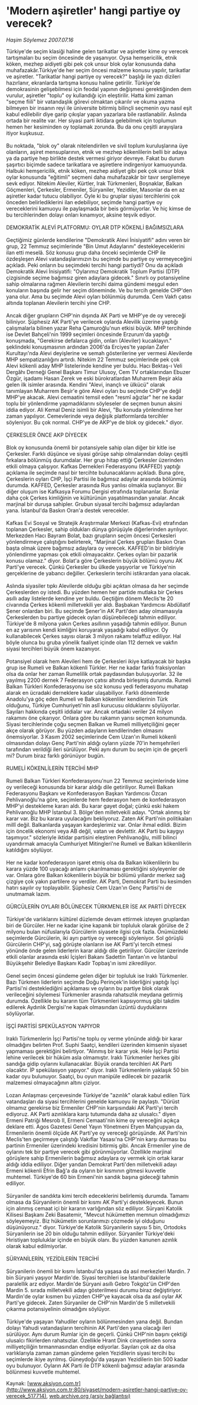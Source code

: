 # 'Modern aşiretler' hangi partiye oy verecek?

*Haşim Söylemez 2007.07.16*

<div class="pNewsDetailMainContent" itemprop="articleBody">
 Türkiye'de seçim klasiği haline gelen tarikatlar ve aşiretler kime oy verecek tartışmaları bu seçim öncesinde de yaşanıyor. Oysa hemşericilik, etnik köken, mezhep aidiyeti gibi pek çok unsur blok oylar konusunda daha muhafazakâr.Türkiye'de her seçim öncesi malzeme konusu yapılır, tarikatlar ve aşiretler. "Tarikatlar hangi partiye oy verecek?" başlığı ile yazı dizileri hazırlanır, ekranlarda tartışma konusu haline getirilir. Türkiye'de demokrasinin gelişebilmesi için feodal yapının değişmesi gerektiğinden dem vurulur, aşiretler "toplu" oy kullandığı için eleştirilir. Hatta kimi zaman "seçme fiili" bir vatandaşlık görevi olmaktan çıkarılır ve okuma yazma bilmeyen bir insanın reyi ile üniversite bitirmiş bilinçli seçmenin oyu nasıl eşit kabul edilebilir diye garip çıkışlar yapan yazarlara bile rastlanabilir. Aslında ortada bir realite var. Her siyasi parti iktidara gelebilmek için toplumun hemen her kesiminden oy toplamak zorunda. Bu da onu çeşitli arayışlara itiyor kuşkusuz.
 <br/>
 <br/>
 Bu noktada, "blok oy" olarak nitelendirilen ve sivil toplum kuruluşlarına üye olanların, aşiret mensuplarının, etnik ve mezhep kökenlilerin belli bir adaya ya da partiye hep birlikte destek vermesi giriyor devreye. Fakat bu durum şaşırtıcı biçimde sadece tarikatlara ve aşiretlere indirgeniyor kamuoyunda. Halbuki hemşericilik, etnik köken, mezhep aidiyet gibi pek çok unsur blok oylar konusunda "eğitimli" seçmeni daha muhafazakâr bir tavır sergilemeye sevk ediyor. Nitekim Aleviler, Kürtler, Irak Türkmenleri, Boşnaklar, Balkan Göçmenleri, Çerkesler, Ermeniler, Süryaniler, Yezidiler, Masonlar da en az aşiretler kadar tutucu olabiliyor. Öyle ki bu gruplar siyasi tercihlerini çok önceden belirlediklerini ilan edebiliyor, seçimde hangi partiye oy vereceklerini kamuoyu ile paylaşmada bir beis görmüyorlar. Ve hiç kimse de bu tercihlerinden dolayı onları kınamıyor, aksine teşvik ediyor.
 <br/>
 <br/>
 DEMOKRATİK ALEVİ PLATFORMU: OYLAR DTP KÖKENLİ BAĞIMSIZLARA
 <br/>
 <br/>
 Geçtiğimiz günlerde kendilerine "Demokratik Alevi İnisiyatifi" adını veren bir grup, 22 Temmuz seçimlerinde "Bin Umut Adaylarını" destekleyeceklerini ilan etti meselâ. Söz konusu grup daha önceki seçimlerde CHP ile özdeşleşen Alevi vatandaşlarımızın bu seçimde bu partiye oy vermeyeceğini açıkladı. Peki onların bu seçimdeki tercihi hangi partiydi? Onu da açıkladı Demokratik Alevi İnisiyatifi: "Oylarımız Demokratik Toplum Partisi (DTP) çizgisinde seçime bağımsız giren adaylara gidecek." Sınırlı oy potansiyeline sahip olmalarına rağmen Alevilerin tercihi daima gündemi meşgul eden konuların başında gelir her seçim döneminde. Ve bu tercih genelde CHP'den yana olur. Ama bu seçimde Alevi oyları bölünmüş durumda. Cem Vakfı çatısı altında toplanan Alevilerin tercihi yine CHP.
 <br/>
 <br/>
 Ancak diğer grupların CHP'nin dışında AK Parti ve MHP'ye de oy vereceği biliniyor. Şüphesiz AK Parti'ye verilecek oylarda Alevilik üzerine yaptığı çalışmalarla bilinen yazar Reha Çamuroğlu'nun etkisi büyük. MHP tercihinde ise Devlet Bahçeli'nin 1999 seçimleri öncesinde Erzurum'da yaptığı konuşmada, "Gerekirse defalarca gidin, onları (Aleviler) kucaklayın." şeklindeki konuşmasının ardından 2006'da Erciyes'te yapılan Zafer Kurultayı'nda Alevi deyişlerine ve semah gösterilerine yer vermesi Alevilerde MHP sempatizanlığını artırdı. Nitekim 22 Temmuz seçimlerinde pek çok Alevi kökenli aday MHP listelerinde kendine yer buldu. Hacı Bektaş-ı Veli Dergâhı Derneği Genel Başkanı Timur Ulusoy, Cem TV ortaklarından Ebuzer Özgür, işadamı Hasan Zerek ve eski bürokratlardan Muharrem Beşir akla gelen ilk isimler arasında. Kendini "Alevi, inançlı ve ülkücü" olarak tanımlayan Muharrem Beşir'e göre Alevi oyları bu seçimde CHP'ye değil MHP'ye akacak. Alevi cemaatini temsil eden "resmî ağızlar" her ne kadar toplu bir yönlendirme yapmadıklarını söyleseler de seçmen bunun aksini iddia ediyor. Ali Kemal Deniz isimli bir Alevi, "Bu konuda yönlendirme her zaman yapılıyor. Cemevlerinde veya değişik platformlarda tercihler söyleniyor. Bu çok normal. CHP'ye de AKP'ye de blok oy gidecek." diyor.
 <br/>
 <br/>
 ÇERKESLER ÖNCE AKP DİYECEK
 <br/>
 <br/>
 Blok oy konusunda önemli bir potansiyele sahip olan diğer bir kitle ise Çerkesler. Farklı düşünce ve siyasi görüşe sahip olmalarından dolayı çeşitli fırkalara bölünmüş durumdalar. Her grup hitap ettiği Çerkesler üzerinden etkili olmaya çalışıyor. Kafkas Dernekleri Federasyonu (KAFFED) yaptığı açıklama ile seçimde nasıl bir tercihte bulunacaklarını açıkladı. Buna göre, Çerkeslerin oyları CHP, İşçi Partisi ile bağımsız adaylar arasında bölünmüş durumda. KAFFED, Çerkesler arasında Rus yanlısı olmakla suçlanıyor. Bir diğer oluşum ise Kafkasya Forumu Dergisi etrafında toplananlar. Bunlar daha çok Çerkes kimliğinin ve kültürünün yaşatılmasından yanalar. Ancak marjinal bir duruşa sahipler. Grubun siyasal tercihi bağımsız adaylardan yana. İstanbul'da Baskın Oran'a destek verecekler.
 <br/>
 <br/>
 Kafkas Evi Sosyal ve Stratejik Araştırmalar Merkezi (Kafkas-Evi) etrafından toplanan Çerkesler, sahip oldukları dünya görüşüyle diğerlerinden ayrılıyor. Merkezden Hacı Bayram Bolat, bazı grupların seçim öncesi Çerkesleri yönlendirmeye çalıştığını belirterek, "Marjinal Çerkes grupları Baskın Oran başta olmak üzere bağımsız adaylara oy verecek. KAFFED'in bir bildiriyle yönlendirme yapması çok etkili olmayacaktır. Çerkes oyları bir pazarlık konusu olamaz." diyor. Bolat'a göre Çerkeslerin büyük bölümü oyunu AK Parti'ye verecek. Çünkü Çerkesler bu ülkede yaşıyorlar ve Türkiye'nin gerçeklerine de yabancı değiller. Çerkeslerin tercihi istikrardan yana olacak.
 <br/>
 <br/>
 Aslında siyasiler tıpkı Alevilerde olduğu gibi açıktan olmasa da her seçimde Çerkeslerden oy istedi. Bu yüzden hemen her partide mutlaka bir Çerkes asıllı aday listelerde kendine yer buldu. Geçtiğim dönem Meclis'te 20 civarında Çerkes kökenli milletvekili yer aldı. Başbakan Yardımcısı Abdüllatif Şener onlardan biri. Bu seçimde Şener'in AK Parti'den aday olmamasıyla Çerkeslerden bu partiye gidecek oyları düşürebileceği tahmin ediliyor. Türkiye'de 8 milyona yakın Çerkes asıllının yaşadığı tahmin ediliyor. Bunun en az yarısının kendi kimliğini koruyarak yaşadığı kabul ediliyor. Oy kullanabilecek Çerkes sayısı olarak 3 milyon rakamı telaffuz ediliyor. Hal böyle olunca bu gruba yönelik faaliyet içinde olan 112 dernek ve vakfın siyasi tercihleri büyük önem kazanıyor.
 <br/>
 <br/>
 Potansiyel olarak hem Alevileri hem de Çerkesleri ikiye katlayacak bir başka grup ise Rumeli ve Balkan kökenli Türkler. Her ne kadar farklı fraksiyonları olsa da onlar her zaman Rumelilik ortak paydasından buluşuyorlar. 32 ile yayılmış 2200 dernek 7 Federasyon çatısı altında birleşmiş durumda. Rumeli Balkan Türkleri Konfederasyonu ise söz konusu yedi federasyonu muhatap alarak en ücradaki derneklere kadar ulaşabiliyor. Farklı dönemlerde Anadolu'ya göç eden Rumeli ve Balkan kökenliler kendilerinin Türk olduğunu, Türkiye Cumhuriyeti'nin aslî kurucusu olduklarını söylüyorlar. Sayıları hakkında çeşitli iddialar var. Ancak ortadaki veriler 24 milyon rakamını öne çıkarıyor. Onlara göre bu rakamın yarısı seçmen konumunda. Siyasi tercihlerinde çoğu seçmen Balkan ve Rumeli milliyetçiliğini geçer akçe olarak görüyor. Bu yüzden adayların kendilerinden olmasını önemsiyorlar. 3 Kasım 2002 seçimlerinde Cem Uzan'ın Rumeli kökenli olmasından dolayı Genç Parti'nin aldığı oyların yüzde 70'in hemşehrileri tarafından verildiği ileri sürülüyor. Peki aynı durum bu seçim için de geçerli mi? Durum biraz farklı görünüyor bugün.
 <br/>
 <br/>
 RUMELİ KÖKENLİLERİN TERCİHİ MHP
 <br/>
 <br/>
 Rumeli Balkan Türkleri Konfederasyonu'nun 22 Temmuz seçimlerinde kime oy verileceği konusunda bir karar aldığı dile getiriliyor. Rumeli Balkan Federasyonu Başkanı ve Konfederasyon Başkan Yardımcısı Özcan Pehlivanoğlu'na göre, seçimlerde hem federasyon hem de konfederasyon MHP'yi destekleme kararı aldı. Bu karar gayet doğal; çünkü eski hakem Pehlivanoğlu MHP İstanbul 3. Bölge'den milletvekili adayı. "Ortak alınmış bir karar var. Biz bu karara uyulacağını bekliyoruz. Zaten AK Parti'nin politikaları millî değil. Balkanlarda yaşayan kardeşlerimiz var. Onlar ihmal edildi. Bizim için öncelik ekonomi veya AB değil, vatan ve devlettir. AK Parti bu kaygıyı taşımıyor." sözleriyle iktidar partisini eleştiren Pehlivanoğlu, millî bilinci uyandırmak amacıyla Cumhuriyet Mitingleri'ne Rumeli ve Balkan kökenlilerin katıldığını söylüyor.
 <br/>
 <br/>
 Her ne kadar konfederasyon işaret etmiş olsa da Balkan kökenlilerin bu karara yüzde 100 uyacağı anlamı çıkarılmaması gerektiğini söyleyenler de var. Onlara göre Balkan kökenlilerin büyük bir bölümü yıllardır merkez sağ çizgiye çok yakın partilere oy verdiler. AK Parti, Demokrat Parti bu kesimden hatırı sayılır oy toplayabilir. Şüphesiz Cem Uzan'ın Genç Partisi'ni de unutmamak lazım.
 <br/>
 <br/>
 GÜRCÜLERİN OYLARI BÖLÜNECEK TÜRKMENLER İSE AK PARTİ DİYECEK
 <br/>
 <br/>
 Türkiye'de varlıklarını kültürel düzlemde devam ettirmek isteyen gruplardan biri de Gürcüler. Her ne kadar içine kapanık bir topluluk olarak görülse de 2 milyonu bulan nüfuslarıyla Gürcülerin siyasete ilgisi çok fazla. Önümüzdeki seçimlerde Gürcülerin, iki ayrı partiye oy vereceği söyleniyor. Sol görüşlü Gürcülerin CHP'yi, sağ görüşte olanların ise AK Parti'yi tercih etmesi yönünde önde gelen liderlerin karar aldığı dile getiriliyor. Gürcüler üzerinde etkili olanlar arasında eski İçişleri Bakanı Sadettin Tantan'ın ve İstanbul Büyükşehir Belediye Başkanı Kadir Topbaş'ın ismi zikrediliyor.
 <br/>
 <br/>
 Genel seçim öncesi gündeme gelen diğer bir topluluk ise Iraklı Türkmenler. Bazı Türkmen liderlerin seçimde Doğu Perinçek'in liderliğini yaptığı İşçi Partisi'ni desteklediğini açıklaması ve oyların bu partiye blok olarak verileceğini söylemesi Türkmenler arasında rahatsızlık meydana getirmiş durumda. Özellikle bu kararın tüm Türkmenleri kapsıyormuş gibi takdim edilerek Aydınlık Dergisi'ne kapak olmasından üzüntü duyduklarını söylüyorlar.
 <br/>
 <br/>
 İŞÇİ PARTİSİ SPEKÜLASYON YAPIYOR
 <br/>
 <br/>
 Iraklı Türkmenlerin İşçi Partisi'ne toplu oy verme yönünde aldığı bir karar olmadığını belirten Prof. Suphi Saatçi, kendileri üzerinden kimsenin siyaset yapmaması gerektiğini belirtiyor. "Alınmış bir karar yok. Hele İşçi Partisi lehine verilecek bir hüküm asla olmamıştır. Iraklı Türkmenler herkes gibi sandığa gidip oylarını kullanacaklar. Büyük oranda tercihleri AK Parti olacaktır. İP spekülasyon yapıyor." diyor. Iraklı Türkmenlerin yaklaşık 50 bin kadar oyu bulunuyor. Saatçi, bu oyun manipüle edilecek bir pazarlık malzemesi olmayacağının altını çiziyor.
 <br/>
 <br/>
 Lozan Anlaşması çerçevesinde Türkiye'de "azınlık" olarak kabul edilen Türk vatandaşları da siyasi tercihlerini genelde kamuoyu ile paylaştı. "Dürüst olmamız gerekirse biz Ermeniler CHP'nin karşısındaki AK Parti'yi tercih ediyoruz. AK Parti azınlıklara karşı tutumunda daha az ulusalcı." diyen Ermeni Patriği Mesrob II, Ermeni Cemaati'nin kime oy vereceğini açıkça deklare etti. Agos Gazetesi Genel Yayın Yönetmeni Etyen Mahçupyan da, Ermenilerin önemli ölçüde AK Parti'ye oy vereceği görüşünde. AK Parti'nin Meclis'ten geçirmeye çalıştığı Vakıflar Yasası'na CHP'nin karşı durması bu partinin Ermeniler üzerindeki kredisini bitirmiş gibi. Ancak Ermeniler yine de oylarını tek bir partiye verecek gibi görünmüyorlar. Özellikle marjinal görüşlere sahip Ermenilerin bağımsız adaylara oy vermek için ortak karar aldığı iddia ediliyor. Diğer yandan Demokrat Parti'den milletvekili adayı Ermeni kökenli Efrin Bağ'a da oyların bir kısmının gitmesi kuvvetle muhtemel. Türkiye'de 60 bin Ermeni'nin sandık başına gideceği tahmin ediliyor.
 <br/>
 <br/>
 Süryaniler de sandıkta kimi tercih edeceklerini belirlemiş durumda. Tamamı olmasa da Süryanilerin önemli bir kısmı AK Parti'yi destekleyecek. Bunun için alınmış cemaat içi bir kararın varlığından söz ediliyor. Süryani Katolik Kilisesi Başkanı Zeki Basatemir, "Mevcut hükümetten memnun olmadığımızı söyleyemeyiz. Biz hükümetin sorunlarımızı çözmede iyi olduğunu düşünüyoruz." diyor. Türkiye'de Katolik Süryanilerin sayısı 5 bin, Ortodoks Süryanilerin ise 20 bin olduğu tahmin ediliyor. Süryaniler Türkiye'deki Hıristiyan topluluklar içinde en büyük olanı. Bu yüzden kanunen azınlık olarak kabul edilmiyorlar.
 <br/>
 <br/>
 SÜRYANİLERİN, YEZİDİLERİN TERCİHİ
 <br/>
 <br/>
 Süryanilerin önemli bir kısmı İstanbul'da yaşasa da asıl merkezleri Mardin. 7 bin Süryani yaşıyor Mardin'de. Siyasi tercihleri ise İstanbul'dakilerle paralellik arz ediyor. Mardin'de Süryani asıllı Gebro Tokgöz'ün CHP'den Mardin 5. sırada milletvekili adayı gösterilmesi durumu biraz değiştiriyor. Mardin'de oylar kısmen bu yüzden CHP'ye kayacak olsa da asıl oylar AK Parti'ye gidecek. Zaten Süryaniler de CHP'nin Mardin'de 5 milletvekili çıkarma potansiyelinin olmadığını söylüyor.
 <br/>
 <br/>
 Türkiye'de yaşayan Yahudiler oyların bölünmesinden yana değil. Bundan dolayı Yahudi vatandaşların tercihinin AK Parti'den yana olacağı ileri sürülüyor. Aynı durum Rumlar için de geçerli. Çünkü CHP'nin başını çektiği ulusalcı fikirlerden rahatsızlar. Özellikle Hrant Dink cinayetinden sonra milliyetçiliğin tırmanmasından endişe ediyorlar. Sayıları çok az da olsa varlıklarıyla zaman zaman gündeme gelen Yezidilerin siyasi tercihi bu seçimlerde ikiye ayrılmış. Güneydoğu'da yaşayan Yezidilerin bin 500 kadar oyu bulunuyor. Oyların AK Parti ile DTP kökenli bağımsız adaylar arasında bölünmesi kuvvetle muhtemel.
 <br/>
</div>


Kaynak: [www.aksiyon.com.tr](http://www.aksiyon.com.tr:80/siyaset/modern-asiretler-hangi-partiye-oy-verecek_517714), [web.archive.org (arşiv bağlantısı)](http://web.archive.org/web/20150802003941/http://www.aksiyon.com.tr:80/siyaset/modern-asiretler-hangi-partiye-oy-verecek_517714)
